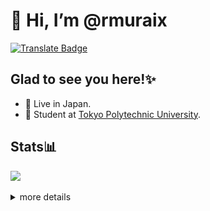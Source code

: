 # 👋 Hi, I’m @rmuraix

[![Translate Badge](https://img.shields.io/badge/日本語-ffffff?style=flat-square&logo=googletranslate&logoColor=black)](/translation/README_JP.md)

## Glad to see you here!✨

- 📍 Live in Japan.
- 🏫 Student at [Tokyo Polytechnic University](https://www.t-kougei.ac.jp/en).

## Stats📊

![](https://github-readme-stats.vercel.app/api/top-langs/?username=rmuraix&theme=dark&langs_count=10&layout=compact&hide=jupyter%20notebook,scss,html,css,handlebars)

<details>
<summary>more details</summary>
<img src="https://raw.githubusercontent.com/rmuraix/rmuraix/cards/profile-summary-card-output/github_dark/0-profile-details.svg" /><br>
<img src="https://raw.githubusercontent.com/rmuraix/rmuraix/cards/profile-summary-card-output/github_dark/1-repos-per-language.svg" /><img src="https://raw.githubusercontent.com/rmuraix/rmuraix/cards/profile-summary-card-output/github_dark/2-most-commit-language.svg" /><br>
<img src="https://raw.githubusercontent.com/rmuraix/rmuraix/cards/profile-summary-card-output/github_dark/3-stats.svg" /><img src="https://raw.githubusercontent.com/rmuraix/rmuraix/cards/profile-summary-card-output/github_dark/4-productive-time.svg" />
</details>
